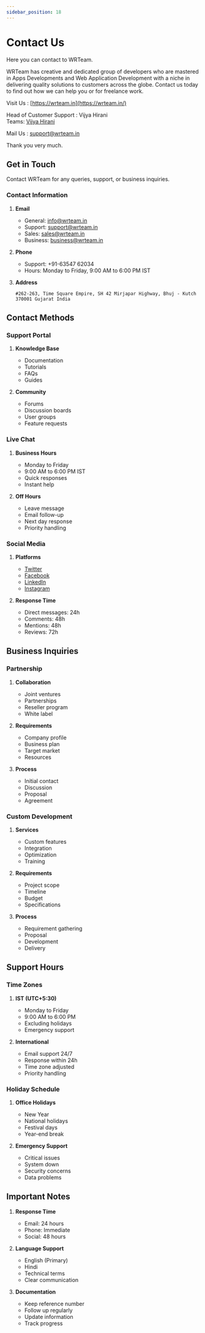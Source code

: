 ```yaml
---
sidebar_position: 18
---
```


# Contact Us

Here you can contact to WRTeam.

<!-- ![Contact](/img/admin-panel/contact.png) -->

WRTeam has creative and dedicated group of developers who are mastered in Apps Developments and Web Application Development with a niche in delivering quality solutions to customers across the globe. Contact us today to find out how we can help you or for freelance work.

Visit Us : [https://wrteam.in](https://wrteam.in/)

Head of Customer Support : Vijya Hirani  
Teams: [Vijya Hirani](https://teams.live.com/l/invite/FEAbI80T-Q4TEyUrQc)

Mail Us : support@wrteam.in

Thank you very much.

## Get in Touch

Contact WRTeam for any queries, support, or business inquiries.

### Contact Information

1. **Email**

   - General: info@wrteam.in
   - Support: support@wrteam.in
   - Sales: sales@wrteam.in
   - Business: business@wrteam.in

2. **Phone**

   - Support: +91-63547 62034
   - Hours: Monday to Friday, 9:00 AM to 6:00 PM IST

3. **Address**
   ```
   #262-263, Time Square Empire, SH 42 Mirjapar Highway, Bhuj - Kutch 370001 Gujarat India
   ```

## Contact Methods

### Support Portal



1. **Knowledge Base**

   - Documentation
   - Tutorials
   - FAQs
   - Guides

2. **Community**
   - Forums
   - Discussion boards
   - User groups
   - Feature requests

### Live Chat

1. **Business Hours**

   - Monday to Friday
   - 9:00 AM to 6:00 PM IST
   - Quick responses
   - Instant help

2. **Off Hours**
   - Leave message
   - Email follow-up
   - Next day response
   - Priority handling

### Social Media

1. **Platforms**

   - [Twitter](https://twitter.com/wrteam)
   - [Facebook](https://facebook.com/wrteam)
   - [LinkedIn](https://linkedin.com/company/wrteam)
   - [Instagram](https://instagram.com/wrteam)

2. **Response Time**
   - Direct messages: 24h
   - Comments: 48h
   - Mentions: 48h
   - Reviews: 72h

## Business Inquiries

### Partnership

1. **Collaboration**

   - Joint ventures
   - Partnerships
   - Reseller program
   - White label

2. **Requirements**

   - Company profile
   - Business plan
   - Target market
   - Resources

3. **Process**
   - Initial contact
   - Discussion
   - Proposal
   - Agreement

### Custom Development

1. **Services**

   - Custom features
   - Integration
   - Optimization
   - Training

2. **Requirements**

   - Project scope
   - Timeline
   - Budget
   - Specifications

3. **Process**
   - Requirement gathering
   - Proposal
   - Development
   - Delivery

## Support Hours

### Time Zones

1. **IST (UTC+5:30)**

   - Monday to Friday
   - 9:00 AM to 6:00 PM
   - Excluding holidays
   - Emergency support

2. **International**
   - Email support 24/7
   - Response within 24h
   - Time zone adjusted
   - Priority handling

### Holiday Schedule

1. **Office Holidays**

   - New Year
   - National holidays
   - Festival days
   - Year-end break

2. **Emergency Support**
   - Critical issues
   - System down
   - Security concerns
   - Data problems

## Important Notes

1. **Response Time**

   - Email: 24 hours
   - Phone: Immediate
   - Social: 48 hours

2. **Language Support**

   - English (Primary)
   - Hindi
   - Technical terms
   - Clear communication

3. **Documentation**
   - Keep reference number
   - Follow up regularly
   - Update information
   - Track progress
